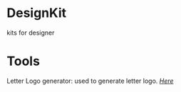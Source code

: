 # DesignKit
kits for designer

# Tools
Letter Logo generator: used to generate letter logo. [_Here_](./logo/)
